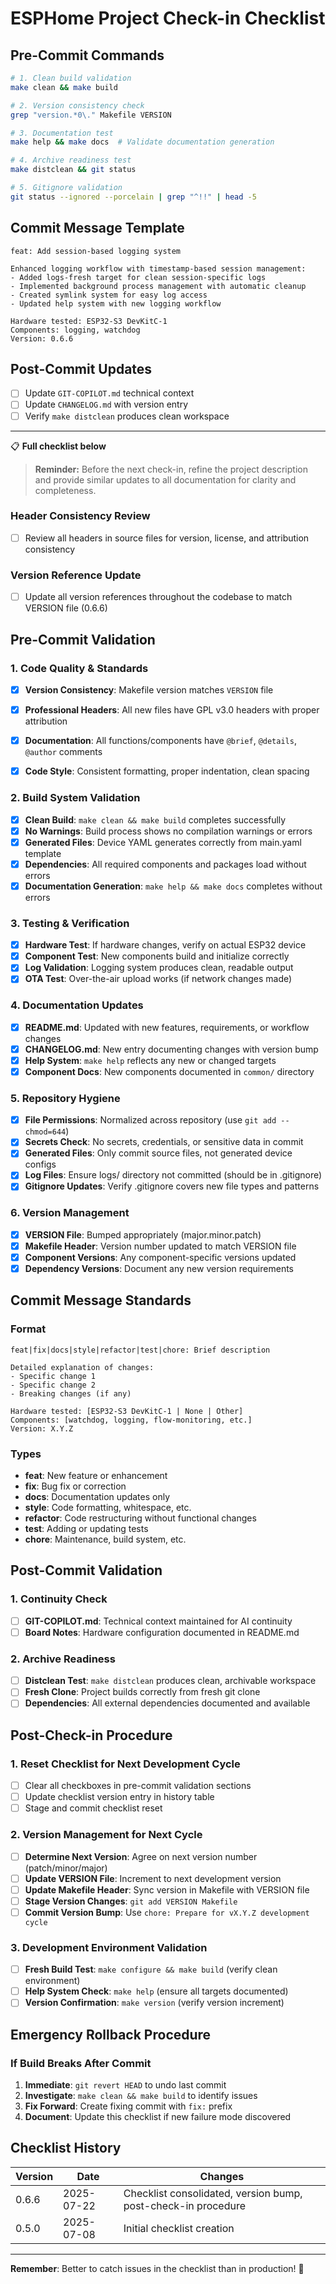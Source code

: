# ESPHome Project Check-in Checklist

## Pre-Commit Commands
```bash
# 1. Clean build validation
make clean && make build

# 2. Version consistency check
grep "version.*0\." Makefile VERSION

# 3. Documentation test
make help && make docs  # Validate documentation generation

# 4. Archive readiness test
make distclean && git status

# 5. Gitignore validation
git status --ignored --porcelain | grep "^!!" | head -5
```

## Commit Message Template
```
feat: Add session-based logging system

Enhanced logging workflow with timestamp-based session management:
- Added logs-fresh target for clean session-specific logs
- Implemented background process management with automatic cleanup
- Created symlink system for easy log access
- Updated help system with new logging workflow

Hardware tested: ESP32-S3 DevKitC-1
Components: logging, watchdog
Version: 0.6.6
```

## Post-Commit Updates
- [ ] Update `GIT-COPILOT.md` technical context
- [ ] Update `CHANGELOG.md` with version entry
- [ ] Verify `make distclean` produces clean workspace

---
📋 **Full checklist below**

> **Reminder:** Before the next check-in, refine the project description and provide similar updates to all documentation for clarity and completeness.

### **Header Consistency Review**
- [ ] Review all headers in source files for version, license, and attribution consistency

### **Version Reference Update**
- [ ] Update all version references throughout the codebase to match VERSION file (0.6.6)

## Pre-Commit Validation

### **1. Code Quality & Standards**
- [x] **Version Consistency**: Makefile version matches `VERSION` file
- [x] **Professional Headers**: All new files have GPL v3.0 headers with proper attribution
- [x] **Documentation**: All functions/components have `@brief`, `@details`, `@author` comments
- [x] **Code Style**: Consistent formatting, proper indentation, clean spacing


### **2. Build System Validation**
- [x] **Clean Build**: `make clean && make build` completes successfully
- [x] **No Warnings**: Build process shows no compilation warnings or errors
- [x] **Generated Files**: Device YAML generates correctly from main.yaml template
- [x] **Dependencies**: All required components and packages load without errors
- [x] **Documentation Generation**: `make help && make docs` completes without errors

### **3. Testing & Verification**
- [x] **Hardware Test**: If hardware changes, verify on actual ESP32 device
- [x] **Component Test**: New components build and initialize correctly
- [x] **Log Validation**: Logging system produces clean, readable output
- [x] **OTA Test**: Over-the-air upload works (if network changes made)

### **4. Documentation Updates**
- [x] **README.md**: Updated with new features, requirements, or workflow changes
- [x] **CHANGELOG.md**: New entry documenting changes with version bump
- [x] **Help System**: `make help` reflects any new or changed targets
- [x] **Component Docs**: New components documented in `common/` directory

### **5. Repository Hygiene**
- [x] **File Permissions**: Normalized across repository (use `git add --chmod=644`)
- [x] **Secrets Check**: No secrets, credentials, or sensitive data in commit
- [x] **Generated Files**: Only commit source files, not generated device configs
- [x] **Log Files**: Ensure logs/ directory not committed (should be in .gitignore)
- [x] **Gitignore Updates**: Verify .gitignore covers new file types and patterns

### **6. Version Management**
- [x] **VERSION File**: Bumped appropriately (major.minor.patch)
- [x] **Makefile Header**: Version number updated to match VERSION file
- [x] **Component Versions**: Any component-specific versions updated
- [x] **Dependency Versions**: Document any new version requirements

## Commit Message Standards

### **Format**
```
feat|fix|docs|style|refactor|test|chore: Brief description

Detailed explanation of changes:
- Specific change 1
- Specific change 2
- Breaking changes (if any)

Hardware tested: [ESP32-S3 DevKitC-1 | None | Other]
Components: [watchdog, logging, flow-monitoring, etc.]
Version: X.Y.Z
```

### **Types**
- **feat**: New feature or enhancement
- **fix**: Bug fix or correction
- **docs**: Documentation updates only
- **style**: Code formatting, whitespace, etc.
- **refactor**: Code restructuring without functional changes
- **test**: Adding or updating tests
- **chore**: Maintenance, build system, etc.

## Post-Commit Validation

### **1. Continuity Check**
- [ ] **GIT-COPILOT.md**: Technical context maintained for AI continuity
- [ ] **Board Notes**: Hardware configuration documented in README.md

### **2. Archive Readiness**
- [ ] **Distclean Test**: `make distclean` produces clean, archivable workspace
- [ ] **Fresh Clone**: Project builds correctly from fresh git clone
- [ ] **Dependencies**: All external dependencies documented and available

## Post-Check-in Procedure

### **1. Reset Checklist for Next Development Cycle**
- [ ] Clear all checkboxes in pre-commit validation sections
- [ ] Update checklist version entry in history table
- [ ] Stage and commit checklist reset

### **2. Version Management for Next Cycle**
- [ ] **Determine Next Version**: Agree on next version number (patch/minor/major)
- [ ] **Update VERSION File**: Increment to next development version
- [ ] **Update Makefile Header**: Sync version in Makefile with VERSION file
- [ ] **Stage Version Changes**: `git add VERSION Makefile`
- [ ] **Commit Version Bump**: Use `chore: Prepare for vX.Y.Z development cycle`

### **3. Development Environment Validation**
- [ ] **Fresh Build Test**: `make configure && make build` (verify clean environment)
- [ ] **Help System Check**: `make help` (ensure all targets documented)
- [ ] **Version Confirmation**: `make version` (verify version increment)

## Emergency Rollback Procedure

### **If Build Breaks After Commit**
1. **Immediate**: `git revert HEAD` to undo last commit
2. **Investigate**: `make clean && make build` to identify issues
3. **Fix Forward**: Create fixing commit with `fix:` prefix
4. **Document**: Update this checklist if new failure mode discovered

<!-- Quick Commands section removed: commands are now referenced in checklist steps above for conciseness -->

## Checklist History

| Version | Date       | Changes|
|---------|------------|-------|
| 0.6.6   | 2025-07-22 | Checklist consolidated, version bump, post-check-in procedure|
| 0.5.0   | 2025-07-08 | Initial checklist creation|

---

**Remember**: Better to catch issues in the checklist than in production! 🎯

